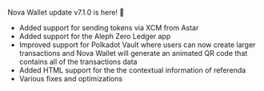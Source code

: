 Nova Wallet update v7.1.0 is here! 🎁
- Added support for sending tokens via XCM from Astar
- Added support for the Aleph Zero Ledger app
- Improved support for Polkadot Vault where users can now create larger transactions and Nova Wallet will generate an animated QR code that contains all of the transactions data
- Added HTML support for the the contextual information of referenda
- Various fixes and optimizations